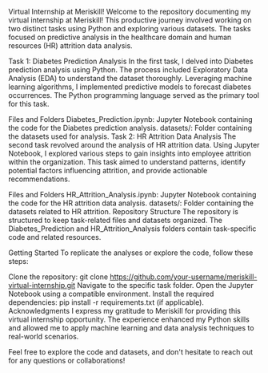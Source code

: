 Virtual Internship at Meriskill!
Welcome to the repository documenting my virtual internship at Meriskill! This productive journey involved working on two distinct tasks using Python and exploring various datasets. The tasks focused on predictive analysis in the healthcare domain and human resources (HR) attrition data analysis.

Task 1: Diabetes Prediction Analysis
In the first task, I delved into Diabetes prediction analysis using Python. The process included Exploratory Data Analysis (EDA) to understand the dataset thoroughly. Leveraging machine learning algorithms, I implemented predictive models to forecast diabetes occurrences. The Python programming language served as the primary tool for this task.

Files and Folders
Diabetes_Prediction.ipynb: Jupyter Notebook containing the code for the Diabetes prediction analysis.
datasets/: Folder containing the datasets used for analysis.
Task 2: HR Attrition Data Analysis
The second task revolved around the analysis of HR attrition data. Using Jupyter Notebook, I explored various steps to gain insights into employee attrition within the organization. This task aimed to understand patterns, identify potential factors influencing attrition, and provide actionable recommendations.

Files and Folders
HR_Attrition_Analysis.ipynb: Jupyter Notebook containing the code for the HR attrition data analysis.
datasets/: Folder containing the datasets related to HR attrition.
Repository Structure
The repository is structured to keep task-related files and datasets organized. The Diabetes_Prediction and HR_Attrition_Analysis folders contain task-specific code and related resources.

Getting Started
To replicate the analyses or explore the code, follow these steps:

Clone the repository: git clone https://github.com/your-username/meriskill-virtual-internship.git
Navigate to the specific task folder.
Open the Jupyter Notebook using a compatible environment.
Install the required dependencies: pip install -r requirements.txt (if applicable).
Acknowledgments
I express my gratitude to Meriskill for providing this virtual internship opportunity. The experience enhanced my Python skills and allowed me to apply machine learning and data analysis techniques to real-world scenarios.

Feel free to explore the code and datasets, and don't hesitate to reach out for any questions or collaborations!


